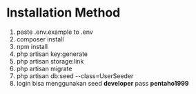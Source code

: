 <h1>Installation Method</h1>

<ol>
    <li>paste .env.example to .env</li>
    <li>composer install</li>
    <li>npm install</li>
    <li>php artisan key:generate</li>
    <li>php artisan storage:link</li>
    <li>php artisan migrate</li>
    <li>php artisan db:seed --class=UserSeeder</li>
    <li>login bisa menggunakan seed <b>developer</b> pass <b>pentaho1999</b></li>
</ol>